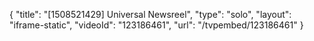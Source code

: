 {
    "title": "[1508521429] Universal Newsreel",
    "type": "solo",
    "layout": "iframe-static",
    "videoId": "123186461",
    "url": "\/tvpembed\/123186461"
}